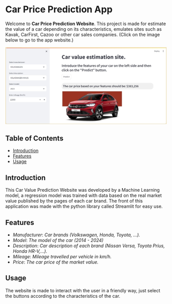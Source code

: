 # Car Price Prediction App

Welcome to **Car Price Prediction Website**. This project is made for estimate the value of a car depending on its characteristics, emulates sites such as Kavak, CarFirst, Cazoo or other car sales companies. (Click on the image below to go to the app website.)

[![CarPricePrediction](images/site_example.jpg)](https://carpricepredictionpy.streamlit.app)


## Table of Contents
- [Introduction](#introduction)
- [Features](#features)
- [Usage](#usage)


## Introduction
This Car Value Prediction Website was developed by a Machine Learning model, a regression model was trained with data based on the real market value published by the pages of each car brand. The front of this application was made with the python library called Streamlit for easy use.

## Features
- *Manufacturer*: *Car brands (Volkswagen, Honda, Toyota, ...).*
- *Model*: *The model of the car (2014 - 2024)*
- *Description*: *Car description of each brand (Nissan Versa, Toyota Prius, Honda HR-V,...).*
- *Mileage*: *Mileage travelled per vehicle in km/h.*
- *Price*: *The car price of the market value.*

## Usage
The website is made to interact with the user in a friendly way, just select the buttons according to the characteristics of the car.
